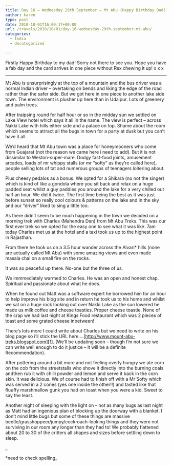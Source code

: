 ```yaml
---
title: Day 16 – Wednesday 29th September – Mt Abu (Happy Birthday Dad!)
author: karen
type: post
date: 2010-10-01T16:00:17+00:00
url: /travels/2010/10/01/day-16-wednesday-29th-september-mt-abu/
categories:
  - India
  - Uncategorized

---
```

Firstly Happy Birthday to my dad! Sorry not there to see you. Hope you have a fab day and the card arrives in one piece without Rex chewing it up! x x x

---

Mt Abu is unsurprisingly at the top of a mountain and the bus driver was a normal Indian driver – overtaking on bends and liking the edge of the road rather than the safer side. But we got here in one piece to another lake side town. The environment is plusher up here than in Udaipur. Lots of greenery and palm trees.

After traipsing round for half hour or so in the midday sun we settled on Lake View hotel which says it all in the name. The view is perfect – across Nakki Lake with hills either side and a palace on top. Shame about the room which seems to atrract all the bugs in town for a party at dusk but you can’t have it all.

We’d heard that Mt Abu town was a place for honeymooners who come from Guajarat (not the reason we came here i need to add). But it is not dissimilar to Weston-super-mare. Dodgy fast-food joints, amusement arcades, loads of mr whippy stalls (or mr “softy” as they’re called here), people selling lots of tat and numerous groups of teenagers loitering about.

Plus cheesy pedalos as a bonus. We opted for a Shikara (no not the singer) which is kind of like a gondola where you sit back and relax on a huge padded seat whilst a guy paddles you around the lake for a very chilled out half an hour. We did it twice. The first time being the best as it was just before sunset so really cool colours & patterns on the lake and in the sky and our “driver” liked to sing a little too. 

As there didn’t seem to be much happening in the town we decided on a morning trek with Charles (Mahendra Dan) from Mt Abu Treks. This was our first ever trek so we opted for the easy one to see what it was like. 7am today Charles met us at the hotel and a taxi took us up to the highest point in Rajasthan.
  
From there he took us on a 3.5 hour wander across the Alvari* hills (none are actually called Mt Abu) with some amazing views and even made masala chai on a small fire on the rocks.
  
It was so peaceful up there. No-one but the three of us.
  
We immmediately warmed to Charles. He was an open and honest chap. Spiritual and passionate about what he does.
  
When he found out Matt was a software expert he borrowed him for an hour to help improve his blog site and in return he took us to his home and whilst we sat on a huge rock looking out over Nakki Lake as the sun lowered he made us milk coffee and cheese toasties. Proper cheese toastie. None of the crap we had last night at Kings Food restaurant which was 2 pieces of toast and some grated cheese inbetween! 

There’s lots more I could write about Charles but we need to write on his blog page so i’ll stick the URL here….[http://www.mount-abu-treks.blogspot.com][1]. (We’ll be updating soon – though I’m not sure we can write well enough to do it justice – it will be a definite Recommendation).

After pottering around a bit more and not feeling overly hungry we ate corn on the cob from the streetstalls who shove it directly into the burning coals andthen rub it with chilli powder and lemon and serve it back in the corn skin. It was delicious. We of course had to finish off with a Mr Softy which was served in a 2 cones (yes one inside the other!!) and tasted like that fluuffy marshmallow gunk you had on toast when you were a kid. Sweet to say the least.

Another night of sleeping with the light on – not as many bugs as last night as Matt had an ingenious plan of blocking up the doorway with a blanket. I don’t mind little bugs but some of these things are massive beetle/grasshoppeer/jumpy/cockroach-looking things and they were not surviving in our room any longer than they had to! We probably flattened about 20 to 30 of the critters all shapes and sizes before settling down to sleep.

_
  
*need to check spelling_

 [1]: http://www.mount-abu-treks.blogspot.com/